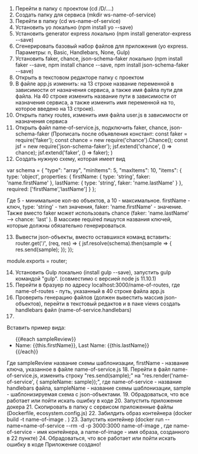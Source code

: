 1. Перейти в папку с проектом (cd /D/....)
2. Создать папку для сервиса (mkdir ws-name-of-service)
3. Перейти в папку (cd ws-name-of-service)
4. Установить yo локально (npm install yo --save)
5. Установить generator express локально (npm install generator-express --save)
6. Сгенерировать базовый набор файлов для приложения (yo express.
Параметры: n, Basic, Handlebars, None, Gulp)
7. Установить faker, chance, json-schema-faker локально (npm install faker --save, npm install chance --save, npm install json-schema-faker --save)
8. Открыть в текстовом редакторе папку с проектом
9. В файле app.js изменить: на 13 строке название переменной в зависимости от назначения сервиса, а также имя файла пути для файла. На 40 строке изменить название пути в зависимости от назначения сервиса, а также изменить имя переменной на то, которое введено на 13 строке).
10. Открыть папку routes, изменить имя файла user.js в зависимости от назначения сервиса
11. Открыть файл name-of-service.js, подключить faker, chance, json-schema-faker (Прописать после объявления констант: 
const faker = require('faker');
const chance = new require('chance').Chance();
const jsf = new require('json-schema-faker');
jsf.extend('chance', () => chance);
jsf.extend('faker', () => faker);
)
12. Создать нужную схему, которая имеет вид

var schema = {
  "type": "array",
  "minItems": 5,
  "maxItems": 10,
  "items": {
    type: 'object',
    properties: {
      firstName: {
        type: 'string',
        faker: 'name.firstName'
      },
      lastName: {
        type: 'string',
        faker: 'name.lastName'
      }
    },
    required: ['firstName','lastName']
  }
};

Где 5 - минимальное кол-во объектов, а 10 - максимальное. firstName - ключ, type: 'string' - тип значения, faker: 'name.firstName' - значение. Также вместо faker может использовать chance (faker: 'name.lastName' --> chance: 'last' ). В массиве required пишутся названия ключей, которые должны обязательно генерироваться. 

13. Вывести json-объекты, вместо оставшихся команд вставить:
router.get('/', (req, res) => {
  jsf.resolve(schema).then(sample => {
    res.send(sample);
  });
});

module.exports = router;

14. Установить Gulp локально (install gulp --save), запустить gulp командой "gulp". (совместимо с версией node js 11.10.1)
15. Перейти в бразуер по адресу localhost:3000/name-of-routes, где name-of-routes - путь, указанный в 40 строке файла app.js
16. Проверить генерацию файлов (должен вывестить массив json-объектов), перейти в текстовый редактов и в паке views создать handlebars файл (name-of-service.handlebars)
17.
Вставить пример вида:
<ul>
    {{#each sampleReview}}
    <li>Name: {{this.firstName}}, Last Name: {{this.lastName}}</li>
    {{/each}}
</ul>
Где sampleReview название схемы шаблонизации, firstName - название ключа, указанное в файле name-of-service.js
18. Перейти в файл name-of-service.js, изменить строку "res.send(sample);" на "res.render('name-of-service', { sampleName: sample});", где name-of-service - название handlebars файла, sampleName - название схемы шаблонизации, sample - шаблонизируемая схема с json-объектами.
19. Обрадоваться, что все работает или пойти искать ошибку в коде
20. Запустить приложение докера
21. Скопировать в папку с сервисом приложенные файлы (Dockerfile, ecosystem.config.js)
22. Забилдить образ контейнера (docker build -t name-of-image . )
23. Запустить контейнер (docker run --name=name-of-service --rm -d -p 3000:3000 name-of-image , где name-of-service - имя контейнера, а name-of-image - имя образа, созданного в 22 пункте)
24. Обрадоваться, что все работает или пойти искать ошибку в коде
Приложение создано!